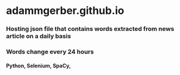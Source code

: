 # adammgerber.github.io
### Hosting json file that contains words extracted from news article on a daily basis
### Words change every 24 hours
#### Python, Selenium, SpaCy, 

